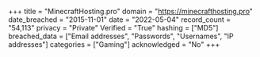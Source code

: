 +++
title = "MinecraftHosting.pro"
domain = "https://minecrafthosting.pro"
date_breached = "2015-11-01"
date = "2022-05-04"
record_count = "54,113"
privacy = "Private"
Verified = "True"
hashing = ["MD5"]
breached_data = ["Email addresses", "Passwords", "Usernames", "IP addresses"]
categories = ["Gaming"]
acknowledged = "No"
+++
